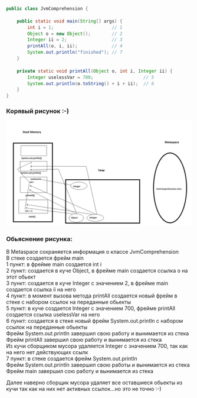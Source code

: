 

```java
public class JvmComprehension {

    public static void main(String[] args) {
        int i = 1;                      // 1
        Object o = new Object();        // 2
        Integer ii = 2;                 // 3
        printAll(o, i, ii);             // 4
        System.out.println("finished"); // 7
    }

    private static void printAll(Object o, int i, Integer ii) {
        Integer uselessVar = 700;                   // 5
        System.out.println(o.toString() + i + ii);  // 6
    }
}
```

### Корявый рисунок :-)

![](ForHomework.jpg)

### Обьяснение рисунка:

В Metaspace сохраняется информация о классе JvmComprehension  
В стеке создается фрейм main  
1 пункт: в фрейме main создается int i  
2 пункт: создается в куче Object, в фрейме main создается ссылка о на этот обьект  
3 пункт: создается в куче Integer с значением 2, в фрейме main создается ссылка ii на него  
4 пункт: в момент вызова метода printAll создается новый фрейм в стеке с набором ссылок на переданные обьекты  
5 пункт: в куче создается Integer с значением 700, фрейме printAll создается ссылка uselessVar на него  
6 пункт: создается в стеке новый фрейм System.out.println с набором ссылок на переданные обьекты  
Фрейм System.out.println завершил свою работу и вынимается из стека  
Фрейм printAll завершил свою работу и вынимается из стека   
Из кучи сборщиком мусора удаляется Integer с значением 700, так как на него нет действующих ссылк  
7 пункт: в стеке создается фрейм System.out.println  
Фрейм System.out.println завершил свою работы и вынимается из стека  
Фрейм main завершил сою работу и вынимается из стека

Далее наверно сборщик мусора удаляет все оставшиеся обьекты из кучи так как на них нет активных ссылок...но это не точно :-)




